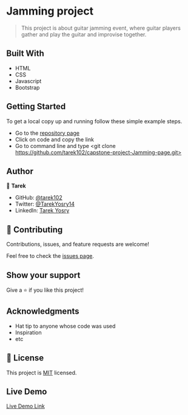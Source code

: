# Jamming project

> This project is about guitar jamming event, where guitar players gather and play the guitar and improvise together.

## Built With

- HTML
- CSS
- Javascript
- Bootstrap

## Getting Started

To get a local copy up and running follow these simple example steps.

- Go to the [repository page](https://github.com/tarek102/capstone-project-Jamming-page)
- Click on code and copy the link
- Go to command line and type <git clone https://github.com/tarek102/capstone-project-Jamming-page.git>

## Author

👤 **Tarek**

- GitHub: [@tarek102](https://github.com/tarek102)
- Twitter: [@TarekYosry14](https://twitter.com/TarekYosry14)
- LinkedIn: [Tarek Yosry](https://www.linkedin.com/in/tarek-yosry-14866321a/)

## 🤝 Contributing

Contributions, issues, and feature requests are welcome!

Feel free to check the [issues page](https://github.com/tarek102/capstone-project-Jamming-page/issues).

## Show your support

Give a ⭐️ if you like this project!

## Acknowledgments

- Hat tip to anyone whose code was used
- Inspiration
- etc

## 📝 License

This project is [MIT](./MIT.md) licensed.

## Live Demo

[Live Demo Link](https://tarek102.github.iocapstone-project-Jamming-page/)
